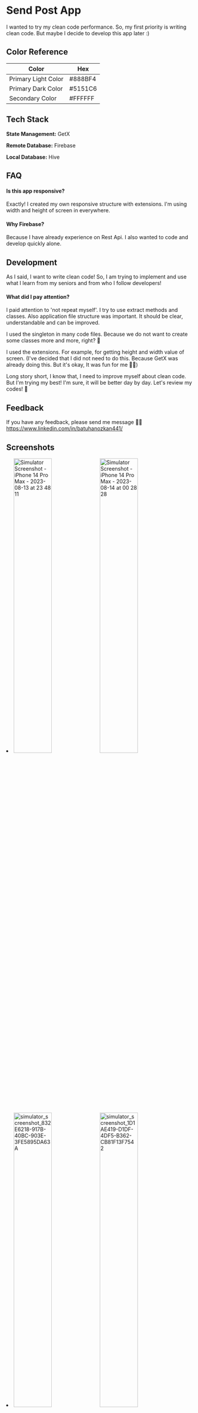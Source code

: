 # Send Post App

I wanted to try my clean code performance. So, my first priority is writing clean code. But maybe I decide to develop this app later :)

## Color Reference

| Color               | Hex     |
| ------------------- | ------- |
| Primary Light Color | #888BF4 |
| Primary Dark Color  | #5151C6 |
| Secondary Color     | #FFFFFF |

## Tech Stack

**State Management:** GetX

**Remote Database:** Firebase

**Local Database:** Hive

## FAQ

#### Is this app responsive?

Exactly! I created my own responsive structure with extensions. I'm using width and height of screen in everywhere.

#### Why Firebase?

Because I have already experience on Rest Api. I also wanted to code and develop quickly alone.

## Development

As I said, I want to write clean code! So, I am trying to implement and use what I learn from my seniors and from who I follow developers!

#### What did I pay attention?

I paid attention to 'not repeat myself'. I try to use extract methods and classes. Also application file structure was important. It should be clear, understandable and can be improved.

I used the singleton in many code files. Because we do not want to create some classes more and more, right? 🤭

I used the extensions. For example, for getting height and width value of screen. (I've decided that I did not need to do this. Because GetX was already doing this. But it's okay, It was fun for me 💪🏻)

Long story short, I know that, I need to improve myself about clean code. But I'm trying my best! I'm sure, it will be better day by day. Let's review my codes! 🙂

## Feedback

If you have any feedback, please send me message 🙏🏻 https://www.linkedin.com/in/batuhanozkan441/

## Screenshots

<li>
<img alt="Simulator Screenshot - iPhone 14 Pro Max - 2023-08-13 at 23 48 11" src="https://github.com/batuhanozkandev/send-post-app/assets/75941979/7bab7598-daf9-478c-85bc-4141ded5ec9b" width="45%">
<img alt= "Simulator Screenshot - iPhone 14 Pro Max - 2023-08-14 at 00 28 28" src="https://github.com/batuhanozkandev/send-post-app/assets/75941979/009d3ba4-85ac-46b1-a97e-7aade5ee0dcc" width="45%">
</li>
<li>
<img alt= "simulator_screenshot_832E6218-917B-40BC-903E-3FE5895DA63A" src="https://github.com/batuhanozkandev/send-post-app/assets/75941979/46b86345-0d80-446f-b485-a0479b69e40f" width="45%">
<img alt= "simulator_screenshot_1D1AE419-D1DF-4DF5-B362-CB81F13F7542" src="https://github.com/batuhanozkandev/send-post-app/assets/75941979/148d03c3-814e-440e-aa28-27a4d18bbb3a" width="45%">
</li>
